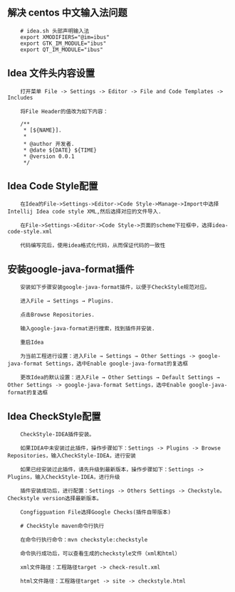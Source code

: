 ## 解决 centos 中文输入法问题

        # idea.sh 头部声明输入法
        export XMODIFIERS="@im=ibus"
        export GTK_IM_MODULE="ibus"
        export QT_IM_MODULE="ibus"

## Idea 文件头内容设置

        打开菜单 File -> Settings -> Editor -> File and Code Templates -> Includes

        将File Header的值改为如下内容：

        /**
         * [${NAME}].
         *
         * @author 开发者.
         * @date ${DATE} ${TIME}
         * @version 0.0.1
         */

## Idea Code Style配置

        在Idea的File->Settings->Editor->Code Style->Manage->Import中选择Intellij Idea code style XML,然后选择对应的文件导入.

        在File->Settings->Editor->Code Style->页面的scheme下拉框中，选择idea-code-style.xml

        代码编写完后，使用idea格式化代码，从而保证代码的一致性

## 安装google-java-format插件

        安装如下步骤安装google-java-format插件，以便于CheckStyle规范对应。

        进入File → Settings → Plugins.

        点击Browse Repositories.

        输入google-java-format进行搜索，找到插件并安装.

        重启Idea

        为当前工程进行设置：进入File → Settings → Other Settings -> google-java-format Settings，选中Enable google-java-format的复选框

        更改Idea的默认设置：进入File → Other Settings → Default Settings → Other Settings -> google-java-format Settings，选中Enable google-java-format的复选框

## Idea CheckStyle配置

        CheckStyle-IDEA插件安装。

        如果IDEA中未安装过此插件，操作步骤如下：Settings -> Plugins -> Browse Repositories，输入CheckStyle-IDEA，进行安装

        如果已经安装过此插件，请先升级到最新版本，操作步骤如下：Settings -> Plugins，输入CheckStyle-IDEA，进行升级

        插件安装成功后，进行配置：Settings -> Others Settings -> Checkstyle。Checkstyle version选择最新版本。
        
        Congfigguation File选择Google Checks(插件自带版本)

        # CheckStyle maven命令行执行

        在命令行执行命令：mvn checkstyle:checkstyle

        命令执行成功后，可以查看生成的checkstyle文件（xml和html）

        xml文件路径：工程路径target -> check-result.xml

        html文件路径：工程路径target -> site -> checkstyle.html
